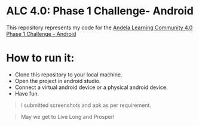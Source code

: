 # ALC 4.0: Phase 1 Challenge- Android

This repository represents my code for the [Andela Learning Community 4.0 Phase 1 Challenge - Android](https://docs.google.com/document/d/1GsTwCCmG9krpzt0LsSpk6rHzGFfmTxrqLhDWO6veQ2A/preview)

# How to run it:

  - Clone this repository to your local machine.
  - Open the project in android studio.
  - Connect a virtual android device or a physical android device.
  - Have fun.

> I submitted screenshots and apk as per requirement.


> May we get to Live Long and Prosper!